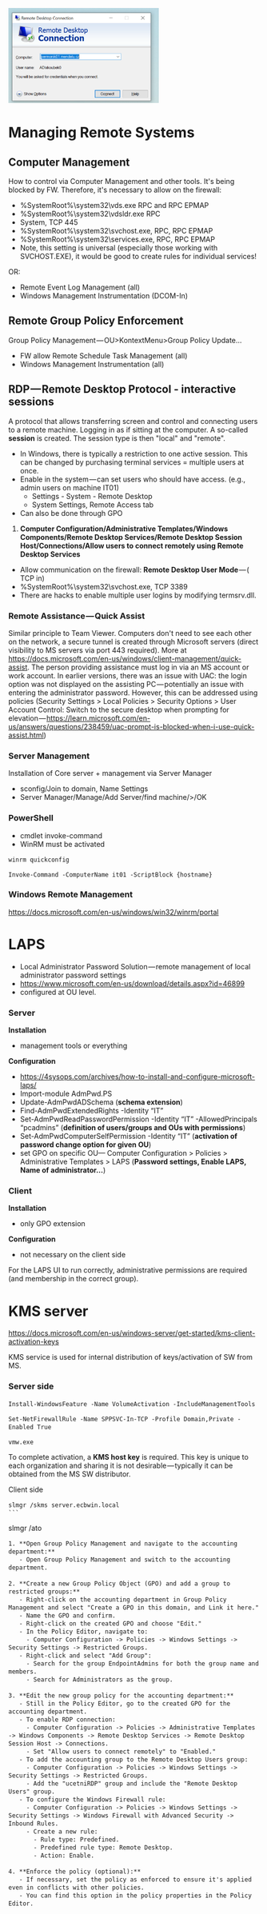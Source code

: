 ![alt text](image-1.png)

# Managing Remote Systems

## Computer Management

How to control via Computer Management and other tools. It's being blocked by FW. Therefore, it's necessary to allow on the firewall:

- %SystemRoot%\system32\vds.exe RPC and RPC EPMAP
- %SystemRoot%\system32\vdsldr.exe RPC
- System, TCP 445
- %SystemRoot%\system32\svchost.exe, RPC, RPC EPMAP
- %SystemRoot%\system32\services.exe, RPC, RPC EPMAP
- Note, this setting is universal (especially those working with SVCHOST.EXE), it would be good to create rules for individual services!

OR:

- Remote Event Log Management (all)
- Windows Management Instrumentation (DCOM-In)

## Remote Group Policy Enforcement

Group Policy Management — OU>KontextMenu>Group Policy Update…

- FW allow Remote Schedule Task Management (all)
- Windows Management Instrumentation (all)

## RDP — Remote Desktop Protocol - interactive sessions

A protocol that allows transferring screen and control and connecting users to a remote machine. Logging in as if sitting at the computer. A so-called **session** is created. The session type is then "local" and "remote".

- In Windows, there is typically a restriction to one active session. This can be changed by purchasing terminal services = multiple users at once.
- Enable in the system — can set users who should have access. (e.g., admin users on machine IT01)
    - Settings - System - Remote Desktop
    - System Settings, Remote Access tab
- Can also be done through GPO
1. **Computer Configuration/Administrative Templates/Windows Components/Remote Desktop Services/Remote Desktop Session Host/Connections/Allow users to connect remotely using Remote Desktop Services**
- Allow communication on the firewall: **Remote Desktop User Mode** — ( TCP in)
- %SystemRoot%\system32\svchost.exe, TCP 3389
- There are hacks to enable multiple user logins by modifying termsrv.dll.

### Remote Assistance — Quick Assist

Similar principle to Team Viewer.
Computers don't need to see each other on the network, a secure tunnel is created through Microsoft servers (direct visibility to MS servers via port 443 required). More at https://docs.microsoft.com/en-us/windows/client-management/quick-assist.
The person providing assistance must log in via an MS account or work account.
In earlier versions, there was an issue with UAC: the login option was not displayed on the assisting PC — potentially an issue with entering the administrator password. However, this can be addressed using policies (Security Settings > Local Policies > Security Options > User Account Control: Switch to the secure desktop when prompting for elevation — https://learn.microsoft.com/en-us/answers/questions/238459/uac-prompt-is-blocked-when-i-use-quick-assist.html)

### Server Management

Installation of Core server + management via Server Manager

- sconfig/Join to domain, Name Settings
- Server Manager/Manage/Add Server/find machine/>/OK

### PowerShell

- cmdlet invoke-command
- WinRM must be activated

```
winrm quickconfig
```

```
Invoke-Command -ComputerName it01 -ScriptBlock {hostname}
```

### Windows Remote Management

https://docs.microsoft.com/en-us/windows/win32/winrm/portal

# LAPS

- Local Administrator Password Solution — remote management of local administrator password settings
- https://www.microsoft.com/en-us/download/details.aspx?id=46899
- configured at OU level.

### Server

**Installation**

- management tools or everything

**Configuration**

- https://4sysops.com/archives/how-to-install-and-configure-microsoft-laps/
- Import-module AdmPwd.PS
- Update-AdmPwdADSchema (**schema extension**)
- Find-AdmPwdExtendedRights -Identity “IT”
- Set-AdmPwdReadPasswordPermission -Identity “IT” -AllowedPrincipals “pcadmins” (**definition of users/groups and OUs with permissions**)
- Set-AdmPwdComputerSelfPermission -Identity “IT” (**activation of password change option for given OU**)
- set GPO on specific OU— Computer Configuration > Policies > Administrative Templates > LAPS (**Password settings, Enable LAPS, Name of administrator…**)

### Client

**Installation**

- only GPO extension

**Configuration**

- not necessary on the client side

For the LAPS UI to run correctly, administrative permissions are required (and membership in the correct group).

# KMS server

https://docs.microsoft.com/en-us/windows-server/get-started/kms-client-activation-keys

KMS service is used for internal distribution of keys/activation of SW from MS.

### Server side

```
Install-WindowsFeature -Name VolumeActivation -IncludeManagementTools
```

```
Set-NetFirewallRule -Name SPPSVC-In-TCP -Profile Domain,Private -Enabled True
```

```
vmw.exe
```

To complete activation, a **KMS host key** is required. This key is unique to each organization and sharing it is not desirable — typically it can be obtained from the MS SW distributor.

Client side
```
slmgr /skms server.ecbwin.local
​```
```
slmgr /ato
```
1. **Open Group Policy Management and navigate to the accounting department:**
   - Open Group Policy Management and switch to the accounting department.

2. **Create a new Group Policy Object (GPO) and add a group to restricted groups:**
   - Right-click on the accounting department in Group Policy Management and select "Create a GPO in this domain, and Link it here."
   - Name the GPO and confirm.
   - Right-click on the created GPO and choose "Edit."
   - In the Policy Editor, navigate to:
     - Computer Configuration -> Policies -> Windows Settings -> Security Settings -> Restricted Groups.
   - Right-click and select "Add Group":
     - Search for the group EndpointAdmins for both the group name and members.
     - Search for Administrators as the group.

3. **Edit the new group policy for the accounting department:**
   - Still in the Policy Editor, go to the created GPO for the accounting department.
   - To enable RDP connection:
     - Computer Configuration -> Policies -> Administrative Templates -> Windows Components -> Remote Desktop Services -> Remote Desktop Session Host -> Connections.
     - Set "Allow users to connect remotely" to "Enabled."
   - To add the accounting group to the Remote Desktop Users group:
     - Computer Configuration -> Policies -> Windows Settings -> Security Settings -> Restricted Groups.
     - Add the "ucetniRDP" group and include the "Remote Desktop Users" group.
   - To configure the Windows Firewall rule:
     - Computer Configuration -> Policies -> Windows Settings -> Security Settings -> Windows Firewall with Advanced Security -> Inbound Rules.
     - Create a new rule:
       - Rule type: Predefined.
       - Predefined rule type: Remote Desktop.
       - Action: Enable.

4. **Enforce the policy (optional):**
   - If necessary, set the policy as enforced to ensure it's applied even in conflicts with other policies.
   - You can find this option in the policy properties in the Policy Editor.